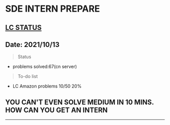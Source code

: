 # SDE INTERN PREPARE
[LC STATUS](https://leetcode-cn.com/u/nrtmos/)
---
## Date: 2021/10/13
> Status
- problems solved:67(cn server)
> To-do list
- LC Amazon problems 10/50 20%
## YOU CAN'T EVEN SOLVE MEDIUM IN 10 MINS. HOW CAN YOU GET AN INTERN
---




